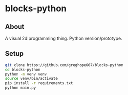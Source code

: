 # blocks-python

## About

A visual 2d programming thing. Python version/prototype.

## Setup
``` sh
git clone https://github.com/greghope667/blocks-python
cd blocks-python
python -m venv venv
source venv/bin/activate
pip install -r requirements.txt
python main.py
```

